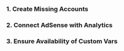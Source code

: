 ### 1. Create Missing Accounts
### 2. Connect AdSense with Analytics
### 3. Ensure Availability of Custom Vars